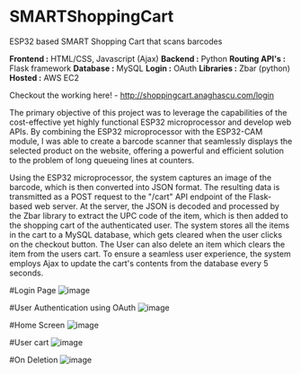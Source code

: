 # SMARTShoppingCart
 ESP32 based SMART Shopping Cart that scans barcodes

 <b>Frontend :</b> HTML/CSS, Javascript (Ajax)
 <b>Backend :</b> Python
 <b>Routing API's :</b> Flask framework
 <b>Database :</b> MySQL
 <b>Login :</b> OAuth
 <b>Libraries :</b> Zbar (python)
 <b>Hosted :</b> AWS EC2

Checkout the working here! - http://shoppingcart.anaghascu.com/login

The primary objective of this project was to leverage the capabilities of the cost-effective yet highly functional ESP32 microprocessor and develop web APIs. By combining the ESP32 microprocessor with the ESP32-CAM module, I was able to create a barcode scanner that seamlessly displays the selected product on the website, offering a powerful and efficient solution to the problem of long queueing lines at counters.

Using the ESP32 microprocessor, the system captures an image of the barcode, which is then converted into JSON format. The resulting data is transmitted as a POST request to the "/cart" API endpoint of the Flask-based web server. At the server, the JSON is decoded and processed by the Zbar library to extract the UPC code of the item, which is then added to the shopping cart of the authenticated user. The system stores all the items in the cart to a MySQL database, which gets cleared when the user clicks on the checkout button. The User can also delete an item which clears the item from the users cart. To ensure a seamless user experience, the system employs Ajax to update the cart's contents from the database every 5 seconds. 

#Login Page
![image](https://github.com/Anagha0202/SMARTShoppingCart/assets/53923590/be00620a-e26a-4c88-bc80-a685fb8f9ede)

#User Authentication using OAuth
![image](https://github.com/Anagha0202/SMARTShoppingCart/assets/53923590/b1c326e4-2b4f-4106-a5b5-ca703b9ae63f)

#Home Screen
![image](https://github.com/Anagha0202/SMARTShoppingCart/assets/53923590/934e9f9a-e1be-4112-9f78-9afa61f4e338)

#User cart
![image](https://github.com/Anagha0202/SMARTShoppingCart/assets/53923590/3254fd5c-cf3a-4661-97b9-19827eab415d)

#On Deletion
![image](https://github.com/Anagha0202/SMARTShoppingCart/assets/53923590/cd824793-fee4-4fa5-badb-8451088688a2)


